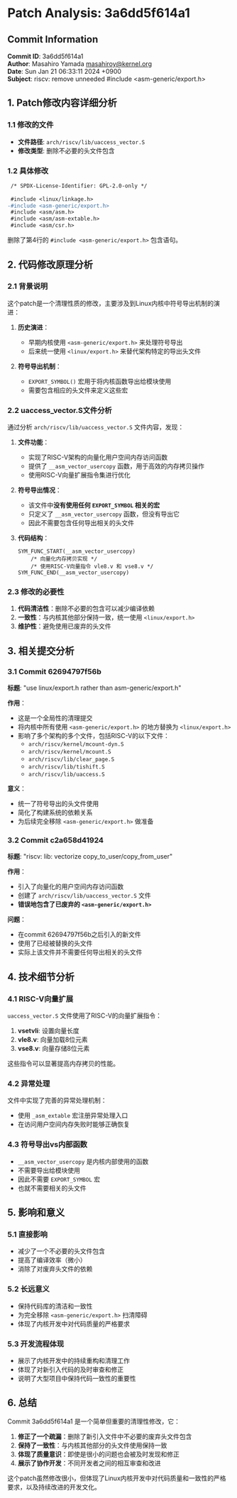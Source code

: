 # Patch Analysis: 3a6dd5f614a1

## Commit Information

**Commit ID**: 3a6dd5f614a1  
**Author**: Masahiro Yamada <masahiroy@kernel.org>  
**Date**: Sun Jan 21 06:33:11 2024 +0900  
**Subject**: riscv: remove unneeded #include <asm-generic/export.h>

## 1. Patch修改内容详细分析

### 1.1 修改的文件
- **文件路径**: `arch/riscv/lib/uaccess_vector.S`
- **修改类型**: 删除不必要的头文件包含

### 1.2 具体修改
```diff
 /* SPDX-License-Identifier: GPL-2.0-only */
 
 #include <linux/linkage.h>
-#include <asm-generic/export.h>
 #include <asm/asm.h>
 #include <asm/asm-extable.h>
 #include <asm/csr.h>
```

删除了第4行的 `#include <asm-generic/export.h>` 包含语句。

## 2. 代码修改原理分析

### 2.1 背景说明

这个patch是一个清理性质的修改，主要涉及到Linux内核中符号导出机制的演进：

1. **历史演进**：
   - 早期内核使用 `<asm-generic/export.h>` 来处理符号导出
   - 后来统一使用 `<linux/export.h>` 来替代架构特定的导出头文件

2. **符号导出机制**：
   - `EXPORT_SYMBOL()` 宏用于将内核函数导出给模块使用
   - 需要包含相应的头文件来定义这些宏

### 2.2 uaccess_vector.S文件分析

通过分析 `arch/riscv/lib/uaccess_vector.S` 文件内容，发现：

1. **文件功能**：
   - 实现了RISC-V架构的向量化用户空间内存访问函数
   - 提供了 `__asm_vector_usercopy` 函数，用于高效的内存拷贝操作
   - 使用RISC-V向量扩展指令集进行优化

2. **符号导出情况**：
   - 该文件中**没有使用任何 `EXPORT_SYMBOL` 相关的宏**
   - 只定义了 `__asm_vector_usercopy` 函数，但没有导出它
   - 因此不需要包含任何导出相关的头文件

3. **代码结构**：
   ```assembly
   SYM_FUNC_START(__asm_vector_usercopy)
       /* 向量化内存拷贝实现 */
       /* 使用RISC-V向量指令 vle8.v 和 vse8.v */
   SYM_FUNC_END(__asm_vector_usercopy)
   ```

### 2.3 修改的必要性

1. **代码清洁性**：删除不必要的包含可以减少编译依赖
2. **一致性**：与内核其他部分保持一致，统一使用 `<linux/export.h>`
3. **维护性**：避免使用已废弃的头文件

## 3. 相关提交分析

### 3.1 Commit 62694797f56b

**标题**: "use linux/export.h rather than asm-generic/export.h"

**作用**：
- 这是一个全局性的清理提交
- 将内核中所有使用 `<asm-generic/export.h>` 的地方替换为 `<linux/export.h>`
- 影响了多个架构的多个文件，包括RISC-V的以下文件：
  - `arch/riscv/kernel/mcount-dyn.S`
  - `arch/riscv/kernel/mcount.S`
  - `arch/riscv/lib/clear_page.S`
  - `arch/riscv/lib/tishift.S`
  - `arch/riscv/lib/uaccess.S`

**意义**：
- 统一了符号导出的头文件使用
- 简化了构建系统的依赖关系
- 为后续完全移除 `<asm-generic/export.h>` 做准备

### 3.2 Commit c2a658d41924

**标题**: "riscv: lib: vectorize copy_to_user/copy_from_user"

**作用**：
- 引入了向量化的用户空间内存访问函数
- 创建了 `arch/riscv/lib/uaccess_vector.S` 文件
- **错误地包含了已废弃的 `<asm-generic/export.h>`**

**问题**：
- 在commit 62694797f56b之后引入的新文件
- 使用了已经被替换的头文件
- 实际上该文件并不需要任何导出相关的头文件

## 4. 技术细节分析

### 4.1 RISC-V向量扩展

`uaccess_vector.S` 文件使用了RISC-V的向量扩展指令：

1. **vsetvli**: 设置向量长度
2. **vle8.v**: 向量加载8位元素
3. **vse8.v**: 向量存储8位元素

这些指令可以显著提高内存拷贝的性能。

### 4.2 异常处理

文件中实现了完善的异常处理机制：
- 使用 `_asm_extable` 宏注册异常处理入口
- 在访问用户空间内存失败时能够正确恢复

### 4.3 符号导出vs内部函数

- `__asm_vector_usercopy` 是内核内部使用的函数
- 不需要导出给模块使用
- 因此不需要 `EXPORT_SYMBOL` 宏
- 也就不需要相关的头文件

## 5. 影响和意义

### 5.1 直接影响
- 减少了一个不必要的头文件包含
- 提高了编译效率（微小）
- 消除了对废弃头文件的依赖

### 5.2 长远意义
- 保持代码库的清洁和一致性
- 为完全移除 `<asm-generic/export.h>` 扫清障碍
- 体现了内核开发中对代码质量的严格要求

### 5.3 开发流程体现
- 展示了内核开发中的持续重构和清理工作
- 体现了对新引入代码的及时审查和修正
- 说明了大型项目中保持代码一致性的重要性

## 6. 总结

Commit 3a6dd5f614a1 是一个简单但重要的清理性修改，它：

1. **修正了一个疏漏**：删除了新引入文件中不必要的废弃头文件包含
2. **保持了一致性**：与内核其他部分的头文件使用保持一致
3. **体现了质量意识**：即使是很小的问题也会被及时发现和修正
4. **展示了协作开发**：不同开发者之间的相互审查和改进

这个patch虽然修改很小，但体现了Linux内核开发中对代码质量和一致性的严格要求，以及持续改进的开发文化。